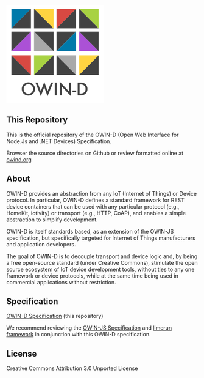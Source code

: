 [![OWIN-D](./owin-d.png)](http://owind.org)

## This Repository

This is the official repository of the OWIN-D (Open Web Interface for Node.Js and .NET Devices) Specification. 

Browser the source directories on Github or review formatted online at [owind.org](http://owind.org)

## About

OWIN-D provides an abstraction from any IoT (Internet of Things) or Device protocol.  In particular, OWIN-D defines a standard framework for REST device containers that can be used with any  particular protocol (e.g., HomeKit, iotivity) or transport (e.g., HTTP, CoAP), and enables a simple abstraction to simplify development.

OWIN-D is itself standards based, as an extension of the OWIN-JS specification, but specifically targeted for Internet of Things manufacturers and application developers.

The goal of OWIN-D is to decouple transport and device logic and, by being a free open-source standard (under Creative Commons), stimulate the open source ecosystem of IoT device development tools, without ties to any one framework or device protocols, while at the same time being used in commercial applications without restriction.

## Specification
[OWIN-D Specification](./Specification.md)  (this repository)

We recommend reviewing the [OWIN-JS Specification](http://owinjs.org) and [limerun framework](http://limerun.com) in conjunction with this OWIN-D specification.

## License
Creative Commons Attribution 3.0 Unported License